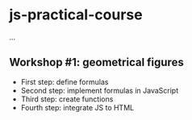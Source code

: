 # js-practical-course

...

## Workshop #1: geometrical figures

- First step: define formulas
- Second step: implement formulas in JavaScript
- Third step: create functions
- Fourth step: integrate JS to HTML
